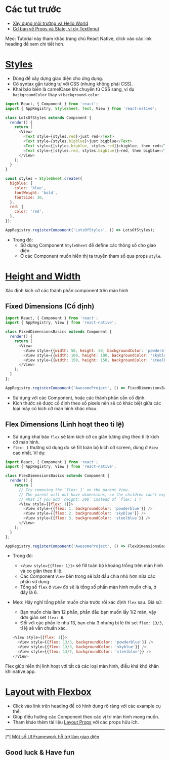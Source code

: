 # Các tut trước

- [Xây dựng môi trường và Hello World](https://github.com/midnighthack/react-native-tuts/blob/master/tut1/react-native-tut1.md)
- [Cơ bản về Props và State, ví dụ TextInput](https://github.com/midnighthack/react-native-tuts/blob/master/tut2/react-native-tut2.md)

Mẹo: Tutorial này tham khảo trang chủ React Native, click vào các link heading để xem chi tiết hơn.

# [Styles](https://facebook.github.io/react-native/docs/style.html)

- Dùng để xây dựng giao diện cho ứng dụng.
- Có syntax gần tương tự với CSS (nhưng không phải CSS).
- Khai báo biến là camelCase khi chuyển từ CSS sang, ví dụ `backgroundColor` thay vì `background-color`.

```javascript
import React, { Component } from 'react';
import { AppRegistry, StyleSheet, Text, View } from 'react-native';

class LotsOfStyles extends Component {
  render() {
    return (
      <View>
        <Text style={styles.red}>just red</Text>
        <Text style={styles.bigblue}>just bigblue</Text>
        <Text style={[styles.bigblue, styles.red]}>bigblue, then red</Text>
        <Text style={[styles.red, styles.bigblue]}>red, then bigblue</Text>
      </View>
    );
  }
}

const styles = StyleSheet.create({
  bigblue: {
    color: 'blue',
    fontWeight: 'bold',
    fontSize: 30,
  },
  red: {
    color: 'red',
  },
});

AppRegistry.registerComponent('LotsOfStyles', () => LotsOfStyles);
```

- Trong đó:
  + Sử dụng Component `StyleSheet` để define các thông số cho giao diện.
  + Ở các Component muốn hiển thị ta truyền tham số qua props `style`.

# [Height and Width](https://facebook.github.io/react-native/docs/height-and-width.html)

Xác định kích cỡ các thành phần component trên màn hình

## Fixed Dimensions (Cố định)

```javascript
import React, { Component } from 'react';
import { AppRegistry, View } from 'react-native';

class FixedDimensionsBasics extends Component {
  render() {
    return (
      <View>
        <View style={{width: 50, height: 50, backgroundColor: 'powderblue'}} />
        <View style={{width: 100, height: 100, backgroundColor: 'skyblue'}} />
        <View style={{width: 150, height: 150, backgroundColor: 'steelblue'}} />
      </View>
    );
  }
};

AppRegistry.registerComponent('AwesomeProject', () => FixedDimensionsBasics);
```

- Sử dụng với các Component, hoặc các thành phần cần cố định.
- Kích thước sẽ được cố định theo số pixels nên sẽ có khác biệt giữa các loại máy có kích cỡ màn hình khác nhau.

## Flex Dimensions (Linh hoạt theo tỉ lệ)

- Sử dụng khai báo `flex` sẽ làm kích cỡ co giãn tương ứng theo tỉ lệ kích cỡ màn hình.
- `flex: 1` thường sử dụng do sẽ fill toàn bộ kích cỡ screen, dùng ở `View` cao nhất. Ví dụ:

```javascript
import React, { Component } from 'react';
import { AppRegistry, View } from 'react-native';

class FlexDimensionsBasics extends Component {
  render() {
    return (
      // Try removing the `flex: 1` on the parent View.
      // The parent will not have dimensions, so the children can't expand.
      // What if you add `height: 300` instead of `flex: 1`?
      <View style={{flex: 1}}>
        <View style={{flex: 1, backgroundColor: 'powderblue'}} />
        <View style={{flex: 2, backgroundColor: 'skyblue'}} />
        <View style={{flex: 3, backgroundColor: 'steelblue'}} />
      </View>
    );
  }
};

AppRegistry.registerComponent('AwesomeProject', () => FlexDimensionsBasics);
```

- Trong đó:
  + `<View style={{flex: 1}}>` sẽ fill toàn bộ khoảng trống trên màn hình và co giãn theo tỉ lệ.
  + Các Component `View` bên trong sẽ bắt đầu chia nhỏ hơn nữa các phần sử dụng.
  + Tổng số `flex` ở `View` đó sẽ là tổng số phần màn hình muốn chia, ở đây là 6.

- Mẹo: Hãy nghĩ tổng phần muốn chia trước rồi xác định `flex` sau. Giả sử:
  + Bạn muốn chia làm 12 phần, phần đầu bạn muốn lấy 1/2 màn, vậy đơn giản set `flex: 6`.
  + Đối với các phần lẻ như 13, bạn chia 3 nhưng bị lẻ thì set `flex: 13/3`, tỉ lệ sẽ vẫn chuẩn xác.
  ```javascript
  <View style={{flex: 1}}>
    <View style={{flex: 13/3, backgroundColor: 'powderblue'}} />
    <View style={{flex: 13/3, backgroundColor: 'skyblue'}} />
    <View style={{flex: 13/7, backgroundColor: 'steelblue'}} />
  </View>
  ```

Flex giúp hiển thị linh hoạt với tất cả các loại màn hình, điều khá khó khăn khi native app.

# [Layout with Flexbox](https://facebook.github.io/react-native/docs/flexbox.html)

- Click vào link trên heading để có hình dung rõ ràng với các example cụ thể.
- Giúp điều hướng các Component theo các vị trí màn hình mong muốn.
- Tham khảo thêm tài liệu [Layout Props](https://facebook.github.io/react-native/docs/layout-props.html) với các props hữu ích.

---

[*] [Một số UI Framework hỗ trợ làm giao diện](https://github.com/petehouston/react-ui-framework)

## Good luck & Have fun
